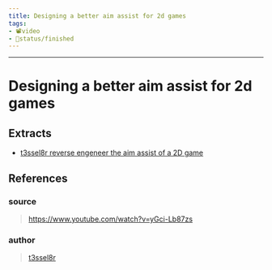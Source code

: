 ```yaml
---
title: Designing a better aim assist for 2d games
tags:
- 📽️video
- 🚦status/finished
---
```



---

# Designing a better aim assist for 2d games

## Extracts

- [t3ssel8r reverse engeneer the aim assist of a 2D game](/Extracts/t3ssel8r%20reverse%20engeneer%20the%20aim%20assist%20of%20a%202D%20game.md)
## References

### source
>  https://www.youtube.com/watch?v=yGci-Lb87zs
### author
>  [t3ssel8r](/Authors/t3ssel8r.md)
